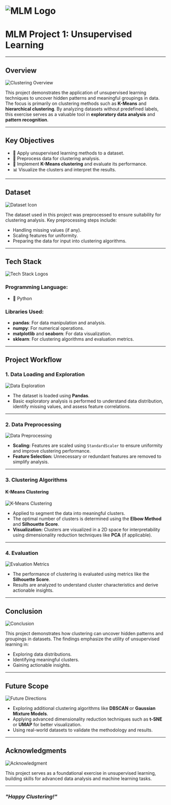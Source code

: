 # ![MLM Logo](https://via.placeholder.com/150)  
# **MLM Project 1: Unsupervised Learning**

---

## **Overview**  
![Clustering Overview](https://via.placeholder.com/800x200)  

This project demonstrates the application of unsupervised learning techniques to uncover hidden patterns and meaningful groupings in data. The focus is primarily on clustering methods such as **K-Means** and **hierarchical clustering**. By analyzing datasets without predefined labels, this exercise serves as a valuable tool in **exploratory data analysis** and **pattern recognition**.

---

## **Key Objectives**  
- 🚀 Apply unsupervised learning methods to a dataset.  
- 🔧 Preprocess data for clustering analysis.  
- 🎯 Implement **K-Means clustering** and evaluate its performance.  
- 📊 Visualize the clusters and interpret the results.  

---

## **Dataset**  
![Dataset Icon](https://via.placeholder.com/800x200)  

The dataset used in this project was preprocessed to ensure suitability for clustering analysis. Key preprocessing steps include:  
- Handling missing values (if any).  
- Scaling features for uniformity.  
- Preparing the data for input into clustering algorithms.  

---

## **Tech Stack**  
![Tech Stack Logos](https://via.placeholder.com/800x200)  

### **Programming Language:**  
- 🐍 Python  

### **Libraries Used:**  
- **pandas**: For data manipulation and analysis.  
- **numpy**: For numerical operations.  
- **matplotlib** and **seaborn**: For data visualization.  
- **sklearn**: For clustering algorithms and evaluation metrics.  

---

## **Project Workflow**  

### **1. Data Loading and Exploration**  
![Data Exploration](https://via.placeholder.com/800x200)  
- The dataset is loaded using **Pandas**.  
- Basic exploratory analysis is performed to understand data distribution, identify missing values, and assess feature correlations.

---

### **2. Data Preprocessing**  
![Data Preprocessing](https://via.placeholder.com/800x200)  
- **Scaling:** Features are scaled using `StandardScaler` to ensure uniformity and improve clustering performance.  
- **Feature Selection:** Unnecessary or redundant features are removed to simplify analysis.  

---

### **3. Clustering Algorithms**  

#### **K-Means Clustering**  
![K-Means Clustering](https://via.placeholder.com/800x200)  
- Applied to segment the data into meaningful clusters.  
- The optimal number of clusters is determined using the **Elbow Method** and **Silhouette Score**.  
- **Visualization:** Clusters are visualized in a 2D space for interpretability using dimensionality reduction techniques like **PCA** (if applicable).  

---

### **4. Evaluation**  
![Evaluation Metrics](https://via.placeholder.com/800x200)  
- The performance of clustering is evaluated using metrics like the **Silhouette Score**.  
- Results are analyzed to understand cluster characteristics and derive actionable insights.  

---

## **Conclusion**  
![Conclusion](https://via.placeholder.com/800x200)  

This project demonstrates how clustering can uncover hidden patterns and groupings in datasets. The findings emphasize the utility of unsupervised learning in:  
- Exploring data distributions.  
- Identifying meaningful clusters.  
- Gaining actionable insights.  

---

## **Future Scope**  
![Future Directions](https://via.placeholder.com/800x200)  
- Exploring additional clustering algorithms like **DBSCAN** or **Gaussian Mixture Models**.  
- Applying advanced dimensionality reduction techniques such as **t-SNE** or **UMAP** for better visualization.  
- Using real-world datasets to validate the methodology and results.  

---

## **Acknowledgments**  
![Acknowledgment](https://via.placeholder.com/800x200)  

This project serves as a foundational exercise in unsupervised learning, building skills for advanced data analysis and machine learning tasks.  

---

### _"Happy Clustering!"_
